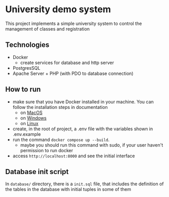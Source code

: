 # University demo system

This project implements a simple university system to control the management of classes and registration

## Technologies
- Docker
    - create services for database and http server
- PostgresSQL
- Apache Server + PHP (with PDO to database connection)

## How to run
- make sure that you have Docker installed in your machine. You can follow the installation steps in documentation
    - on [MacOS](https://docs.docker.com/desktop/setup/install/mac-install/)
    - on [Windows](https://docs.docker.com/desktop/setup/install/windows-install/)
    - on [Linux](https://docs.docker.com/desktop/setup/install/linux/)
- create, in the root of project, a .env file with the variables shown in .env.example
- run the command `docker compose up --build`.
    - maybe you should run this command with sudo, if your user haven't permission to run docker
- access `http://localhost:8000` and see the initial interface

## Database init script
In `database/` directory, there is a `init.sql` file, that includes the definition of the tables in the database with initial tuples in some of them